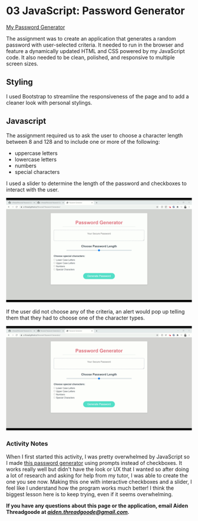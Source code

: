 # 03 JavaScript: Password Generator

[My Password Generator](https://a-thread.github.io/Personal-Password-Generator/)

The assignment was to create an application that generates a random password with user-selected criteria. It needed to run in the browser and feature a dynamically updated HTML and CSS powered by my JavaScript code. It also needed to be clean, polished, and responsive to multiple screen sizes. 

## Styling

I used Bootstrap to streamline the responsiveness of the page and to add a cleaner look with personal stylings.

## Javascript

The assignment required us to ask the user to choose a character length between 8 and 128 and to include one or more of the following:
- uppercase letters
- lowercase letters
- numbers
- special characters

I used a slider to determine the length of the password and checkboxes to interact with the user. 

![Aiden's Password Generator site with checkboxes being ticked and working slider to generate password](/Assets/passwordGenerator.gif)

If the user did not choose any of the criteria, an alert would pop up telling them that they had to choose one of the character types.

![Alert showing choose one character](/Assets/chooseOne.gif)

### Activity Notes

When I first started this activity, I was pretty overwhelmed by JavaScript so I made [this password generator](https://github.com/a-thread/Password-Generator-Aiden) using prompts instead of checkboxes. It works really well but didn't have the look or UX that I wanted so after doing a lot of research and asking for help from my tutor, I was able to create the one you see now. Making this one with interactive checkboxes and a slider, I feel like I understand how the program works much better! I think the biggest lesson here is to keep trying, even if it seems overwhelming.

**If you have any questions about this page or the application, email Aiden Threadgoode at *<aiden.threadgoode@gmail.com>.***